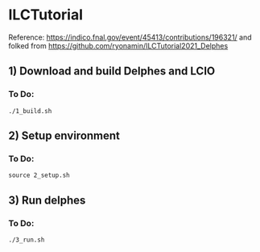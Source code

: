 # ILCTutorial
Reference: https://indico.fnal.gov/event/45413/contributions/196321/
and folked from https://github.com/ryonamin/ILCTutorial2021_Delphes

## 1) Download and build Delphes and LCIO
### To Do: 
```
./1_build.sh
```

## 2) Setup environment 
### To Do: 
```
source 2_setup.sh
```

## 3) Run delphes 
### To Do: 
```
./3_run.sh
```

